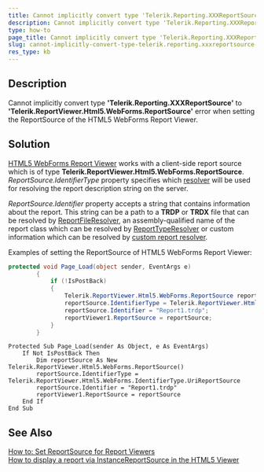 ```yaml
---
title: Cannot implicitly convert type 'Telerik.Reporting.XXXReportSource' to 'Telerik.ReportViewer.Html5.WebForms.ReportSource' error when using HTML5 WebForms Report Viewer
description: Cannot implicitly convert type 'Telerik.Reporting.XXXReportSource' to 'Telerik.ReportViewer.Html5.WebForms.ReportSource' error when using HTML5 WebForms Report Viewer.
type: how-to
page_title: Cannot implicitly convert type 'Telerik.Reporting.XXXReportSource' to 'Telerik.ReportViewer.Html5.WebForms.ReportSource' error when using HTML5 WebForms Report Viewer
slug: cannot-implicitly-convert-type-telerik.reporting.xxxreportsource-to-telerik.reportviewer.html5.webforms.reportsource-error
res_type: kb
---
```


## Description

Cannot implicitly convert type **'Telerik.Reporting.XXXReportSource'** to **'Telerik.ReportViewer.Html5.WebForms.ReportSource'** error when setting the ReportSource of the HTML5 WebForms Report Viewer.  
  

## Solution  
  
[HTML5 WebForms Report Viewer](../webforms-report-viewer-controls-overview) works with a client-side report source which is of type **Telerik.ReportViewer.Html5.WebForms.ReportSource**.
   
*ReportSource.IdentifierType* property specifies which [resolver](../telerik-reporting-rest-service-report-resolver#overview) will be used for resolving the report description string on the server. 

*ReportSource.Identifier* property accepts a string that contains information about the report. This string can be a path to a **TRDP** or **TRDX** file that can be resolved by [ReportFileResolver](../t-telerik-reporting-services-webapi-reportfileresolver), an assembly-qualified name of the report class which can be resolved by [ReportTypeResolver](../t-telerik-reporting-services-webapi-reporttyperesolver) or custom information which can be resolved by [custom report resolver](../telerik-reporting-rest-service-report-resolver#custom-report-resolver-implementations).  
  
 Examples of setting the ReportSource of HTML5 WebForms Report Viewer:  
 
````C#
protected void Page_Load(object sender, EventArgs e)
        {
            if (!IsPostBack)
            {
                Telerik.ReportViewer.Html5.WebForms.ReportSource reportSource = new Telerik.ReportViewer.Html5.WebForms.ReportSource();
                reportSource.IdentifierType = Telerik.ReportViewer.Html5.WebForms.IdentifierType.UriReportSource;
                reportSource.Identifier = "Report1.trdp";            
                reportViewer1.ReportSource = reportSource;
            }
        }
````
````VB
Protected Sub Page_Load(sender As Object, e As EventArgs)
    If Not IsPostBack Then
        Dim reportSource As New Telerik.ReportViewer.Html5.WebForms.ReportSource()
        reportSource.IdentifierType = Telerik.ReportViewer.Html5.WebForms.IdentifierType.UriReportSource
        reportSource.Identifier = "Report1.trdp"
        reportViewer1.ReportSource = reportSource
    End If
End Sub
````  

## See Also

[How to: Set ReportSource for Report Viewers](../report-sources-viewers)  
[How to display a report via InstanceReportSource in the HTML5 Viewer](./how-to-display-a-report-via-instancereportsource-in-the-html5-viewer)

